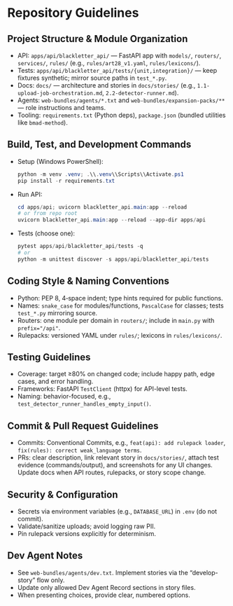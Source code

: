 # Repository Guidelines

## Project Structure & Module Organization
- API: `apps/api/blackletter_api/` — FastAPI app with `models/`, `routers/`, `services/`, `rules/` (e.g., `rules/art28_v1.yaml`, `rules/lexicons/`).
- Tests: `apps/api/blackletter_api/tests/{unit,integration}/` — keep fixtures synthetic; mirror source paths in `test_*.py`.
- Docs: `docs/` — architecture and stories in `docs/stories/` (e.g., `1.1-upload-job-orchestration.md`, `2.2-detector-runner.md`).
- Agents: `web-bundles/agents/*.txt` and `web-bundles/expansion-packs/**` — role instructions and teams.
- Tooling: `requirements.txt` (Python deps), `package.json` (bundled utilities like `bmad-method`).

## Build, Test, and Development Commands
- Setup (Windows PowerShell):
  ```powershell
  python -m venv .venv; .\\.venv\\Scripts\\Activate.ps1
  pip install -r requirements.txt
  ```
- Run API:
  ```powershell
  cd apps/api; uvicorn blackletter_api.main:app --reload
  # or from repo root
  uvicorn blackletter_api.main:app --reload --app-dir apps/api
  ```
- Tests (choose one):
  ```powershell
  pytest apps/api/blackletter_api/tests -q
  # or
  python -m unittest discover -s apps/api/blackletter_api/tests
  ```

## Coding Style & Naming Conventions
- Python: PEP 8, 4‑space indent; type hints required for public functions.
- Names: `snake_case` for modules/functions, `PascalCase` for classes; tests `test_*.py` mirroring source.
- Routers: one module per domain in `routers/`; include in `main.py` with `prefix="/api"`.
- Rulepacks: versioned YAML under `rules/`; lexicons in `rules/lexicons/`.

## Testing Guidelines
- Coverage: target ≥80% on changed code; include happy path, edge cases, and error handling.
- Frameworks: FastAPI `TestClient` (httpx) for API-level tests.
- Naming: behavior-focused, e.g., `test_detector_runner_handles_empty_input()`.

## Commit & Pull Request Guidelines
- Commits: Conventional Commits, e.g., `feat(api): add rulepack loader`, `fix(rules): correct weak_language terms`.
- PRs: clear description, link relevant story in `docs/stories/`, attach test evidence (commands/output), and screenshots for any UI changes. Update docs when API routes, rulepacks, or story scope change.

## Security & Configuration
- Secrets via environment variables (e.g., `DATABASE_URL`) in `.env` (do not commit).
- Validate/sanitize uploads; avoid logging raw PII.
- Pin rulepack versions explicitly for determinism.

## Dev Agent Notes
- See `web-bundles/agents/dev.txt`. Implement stories via the “develop-story” flow only.
- Update only allowed Dev Agent Record sections in story files.
- When presenting choices, provide clear, numbered options.
